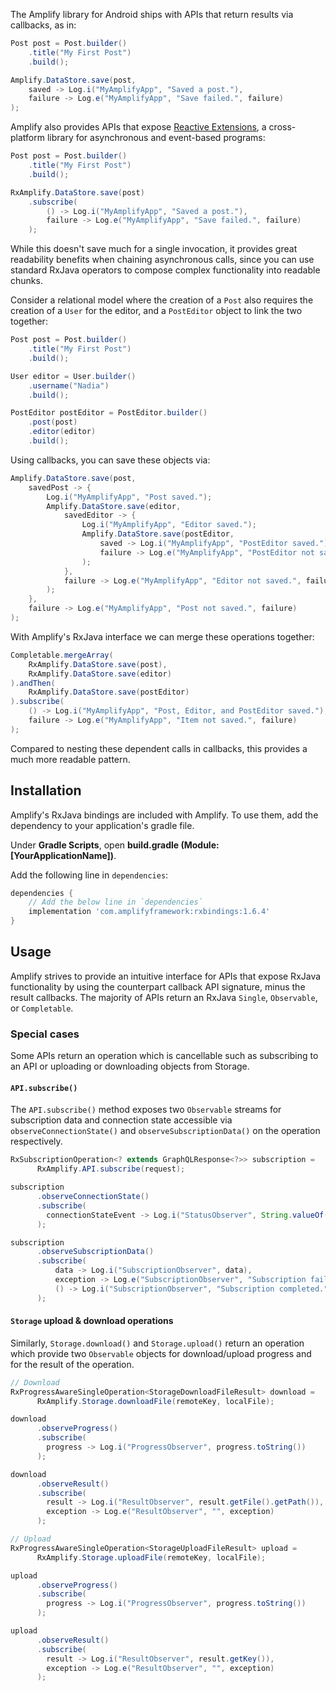 
The Amplify library for Android ships with APIs that return results via callbacks, as in:

```java
Post post = Post.builder()
    .title("My First Post")
    .build();

Amplify.DataStore.save(post,
    saved -> Log.i("MyAmplifyApp", "Saved a post."),
    failure -> Log.e("MyAmplifyApp", "Save failed.", failure)
);
```

Amplify also provides APIs that expose [Reactive Extensions](http://reactivex.io/), a cross-platform library for asynchronous and event-based programs:

```java
Post post = Post.builder()
    .title("My First Post")
    .build();

RxAmplify.DataStore.save(post)
    .subscribe(
        () -> Log.i("MyAmplifyApp", "Saved a post."),
        failure -> Log.e("MyAmplifyApp", "Save failed.", failure)
    );
```

While this doesn't save much for a single invocation, it provides great readability benefits when chaining asynchronous calls, since you can use standard RxJava operators to compose complex functionality into readable chunks.

Consider a relational model where the creation of a `Post` also requires the creation of a `User` for the editor, and a `PostEditor` object to link the two together:

```java
Post post = Post.builder()
    .title("My First Post")
    .build();

User editor = User.builder()
    .username("Nadia")
    .build();

PostEditor postEditor = PostEditor.builder()
    .post(post)
    .editor(editor)
    .build();
```

Using callbacks, you can save these objects via:

```java
Amplify.DataStore.save(post,
    savedPost -> {
        Log.i("MyAmplifyApp", "Post saved.");
        Amplify.DataStore.save(editor,
            savedEditor -> {
                Log.i("MyAmplifyApp", "Editor saved.");
                Amplify.DataStore.save(postEditor,
                    saved -> Log.i("MyAmplifyApp", "PostEditor saved."),
                    failure -> Log.e("MyAmplifyApp", "PostEditor not saved.", failure)
                );
            },
            failure -> Log.e("MyAmplifyApp", "Editor not saved.", failure)
        );
    },
    failure -> Log.e("MyAmplifyApp", "Post not saved.", failure)
);
```

With Amplify's RxJava interface we can merge these operations together:

```java
Completable.mergeArray(
    RxAmplify.DataStore.save(post),
    RxAmplify.DataStore.save(editor)
).andThen(
    RxAmplify.DataStore.save(postEditor)
).subscribe(
    () -> Log.i("MyAmplifyApp", "Post, Editor, and PostEditor saved."),
    failure -> Log.e("MyAmplifyApp", "Item not saved.", failure)
);
```

Compared to nesting these dependent calls in callbacks, this provides a much more readable pattern.

## Installation

Amplify's RxJava bindings are included with Amplify. To use them, add the dependency to your application's gradle file.

Under **Gradle Scripts**, open **build.gradle (Module: [YourApplicationName])**.

Add the following line in `dependencies`:

```groovy
dependencies {
    // Add the below line in `dependencies`
    implementation 'com.amplifyframework:rxbindings:1.6.4'
}
```

## Usage

Amplify strives to provide an intuitive interface for APIs that expose RxJava functionality by using the counterpart callback API signature, minus the result callbacks. The majority of APIs return an RxJava `Single`, `Observable`, or `Completable`.

### Special cases

Some APIs return an operation which is cancellable such as subscribing to an API or uploading or downloading objects from Storage.

#### `API.subscribe()`

The `API.subscribe()` method exposes two `Observable` streams for subscription data and connection state accessible via `observeConnectionState()` and `observeSubscriptionData()` on the operation respectively.

```java
RxSubscriptionOperation<? extends GraphQLResponse<?>> subscription =
      RxAmplify.API.subscribe(request);

subscription
      .observeConnectionState()
      .subscribe(
        connectionStateEvent -> Log.i("StatusObserver", String.valueOf(connectionStateEvent))
      );

subscription
      .observeSubscriptionData()
      .subscribe(
          data -> Log.i("SubscriptionObserver", data),
          exception -> Log.e("SubscriptionObserver", "Subscription failed.", exception),
          () -> Log.i("SubscriptionObserver", "Subscription completed.")
      );
```

#### `Storage` upload & download operations

Similarly, `Storage.download()` and `Storage.upload()` return an operation which provide two `Observable` objects for download/upload progress and for the result of the operation.

```java
// Download
RxProgressAwareSingleOperation<StorageDownloadFileResult> download =
      RxAmplify.Storage.downloadFile(remoteKey, localFile);

download
      .observeProgress()
      .subscribe(
        progress -> Log.i("ProgressObserver", progress.toString())
      );

download
      .observeResult()
      .subscribe(
        result -> Log.i("ResultObserver", result.getFile().getPath()),
        exception -> Log.e("ResultObserver", "", exception)
      );

// Upload
RxProgressAwareSingleOperation<StorageUploadFileResult> upload =
      RxAmplify.Storage.uploadFile(remoteKey, localFile);

upload
      .observeProgress()
      .subscribe(
        progress -> Log.i("ProgressObserver", progress.toString())
      );

upload
      .observeResult()
      .subscribe(
        result -> Log.i("ResultObserver", result.getKey()),
        exception -> Log.e("ResultObserver", "", exception)
      );
```
